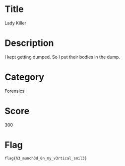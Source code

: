 # Title
Lady Killer

# Description
I kept getting dumped. So I put their bodies in the dump.

# Category
Forensics

# Score
300

# Flag
`flag{h3_munch3d_0n_my_v3rtical_smil3}`

